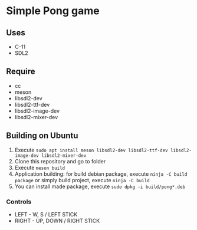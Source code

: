 # Simple Pong game

## Uses
- C-11
- SDL2

## Require
- cc
- meson
- libsdl2-dev
- libsdl2-ttf-dev
- libsdl2-image-dev
- libsdl2-mixer-dev

## Building on Ubuntu
1. Execute `sudo apt install meson libsdl2-dev libsdl2-ttf-dev libsdl2-image-dev libsdl2-mixer-dev`
2. Clone this repository and go to folder
3. Execute `meson build`
4. Application building: for build debian package, execute `ninja -C build package`
or simply build project, execute `ninja -C build`
5. You can install made package, execute `sudo dpkg -i build/pong*.deb`

### Controls
- LEFT - W, S / LEFT STICK
- RIGHT - UP, DOWN / RIGHT STICK
